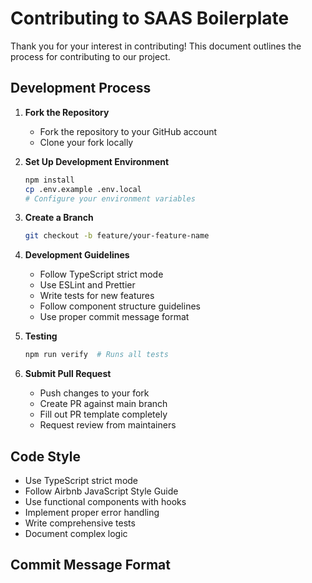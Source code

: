 <!-- markdownlint-disable -->
# Contributing to SAAS Boilerplate

Thank you for your interest in contributing! This document outlines the process for contributing to our project.

## Development Process

1. **Fork the Repository**
   - Fork the repository to your GitHub account
   - Clone your fork locally

2. **Set Up Development Environment**
   ```bash
   npm install
   cp .env.example .env.local
   # Configure your environment variables
   ```

3. **Create a Branch**
   ```bash
   git checkout -b feature/your-feature-name
   ```

4. **Development Guidelines**
   - Follow TypeScript strict mode
   - Use ESLint and Prettier
   - Write tests for new features
   - Follow component structure guidelines
   - Use proper commit message format

5. **Testing**
   ```bash
   npm run verify  # Runs all tests
   ```

6. **Submit Pull Request**
   - Push changes to your fork
   - Create PR against main branch
   - Fill out PR template completely
   - Request review from maintainers

## Code Style

- Use TypeScript strict mode
- Follow Airbnb JavaScript Style Guide
- Use functional components with hooks
- Implement proper error handling
- Write comprehensive tests
- Document complex logic

## Commit Message Format 